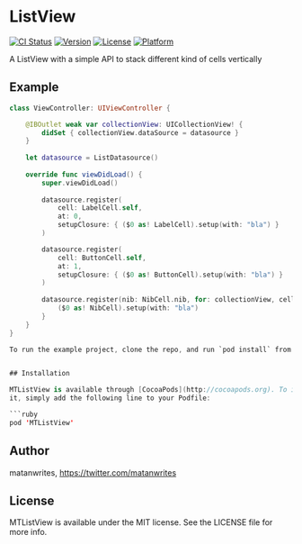 # ListView

[![CI Status](http://img.shields.io/travis/matanwrites/ListView.svg?style=flat)](https://travis-ci.org/matanwrites/ListView)
[![Version](https://img.shields.io/cocoapods/v/MTListView.svg?style=flat)](http://cocoapods.org/pods/MTListView)
[![License](https://img.shields.io/cocoapods/l/MTListView.svg?style=flat)](http://cocoapods.org/pods/MTListView)
[![Platform](https://img.shields.io/cocoapods/p/MTListView.svg?style=flat)](http://cocoapods.org/pods/MTListView)


A ListView with a simple API to stack different kind of cells vertically

## Example

```swift
class ViewController: UIViewController {

    @IBOutlet weak var collectionView: UICollectionView! {
        didSet { collectionView.dataSource = datasource }
    }
    
    let datasource = ListDatasource()
    
    override func viewDidLoad() {
        super.viewDidLoad()
        
        datasource.register(
            cell: LabelCell.self,
            at: 0,
            setupClosure: { ($0 as! LabelCell).setup(with: "bla") }
        )

        datasource.register(
            cell: ButtonCell.self,
            at: 1,
            setupClosure: { ($0 as! ButtonCell).setup(with: "bla") }
        )
        
        datasource.register(nib: NibCell.nib, for: collectionView, cell: NibCell.self, at: 2) {
            ($0 as! NibCell).setup(with: "bla")
        }
    }
}

To run the example project, clone the repo, and run `pod install` from the Example directory first.


## Installation

MTListView is available through [CocoaPods](http://cocoapods.org). To install
it, simply add the following line to your Podfile:

```ruby
pod 'MTListView'
```


## Author

matanwrites, https://twitter.com/matanwrites

## License

MTListView is available under the MIT license. See the LICENSE file for more info.

